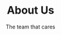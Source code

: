 ---
title: "About Us"
subtitle: "The team that cares"
description: "Mitzu is a team of great data engineers"
draft: false
layout: "about"


# about
about:
  title: "We create the open-source product analytics tool"
  content: "We are the team that helps your company to analyze its data without giving it up."
  image: "images/about.jpg"


# # founders_quote
# founders_quote:
#   name: "Charles Dickens"
#   subtitle: "The Founder, Bigspring LLC"
#   image: "images/avatar/02.jpg"
#   content: "We’re changing how product managers, developers, and data scientists plan, track, and govern analytics across organizations. Before Avo, teams were forced to choose between product delivery speed and reliable insights."


# who_we_are
who_we_are:
  title: "Who we are?"
  content: "We are a small five-member team located in Budapest, Hungary. We are a company of skilled data engineers and product enthusiasts who believe that open-source communities will revolutionize the software industry."


# our_mission
our_mission:
  title: "Our mission"
  content: "Our mission is to revolutionize product analytics. We want to offer an alternative to the current vendor-lock-in business culture of product analytics tools like Amplitude, Mixpanel, Heap, etc. 
<br/><br/>
We believe that product analytics should be without compromises. Your company shouldn't give up its data to 3rd party businesses to be able to analyze it.
"


# # fun facts
# fun_facts:
#   enable: true
#   title: "Fun facts about us"
#   fact_item:
#   - icon: "fas fa-fighter-jet"
#     counter: "80"
#     counter_suffix: "%"
#     content: "Spend 80% less time <br> on admin"

#   - icon: "far fa-dot-circle"
#     counter: "40"
#     counter_suffix: "x"
#     content: "Attract 40x more <br> the candidate"

#   - icon: "fas fa-dice"
#     counter: "83"
#     counter_suffix: "%"
#     content: "Reduce recruitment <br> agency spend"

#   - icon: "fas fa-dice-d6"
#     counter: "40"
#     counter_suffix: "%"
#     content: "Make hires 40% <br> faster"


# features_box
features_box:
  enable: true
  features_box_item:
  - icon: "fa-solid fa-shield-heart"
    title: "We care about data security and privacy"
    content: "Moving data to 3rd party tools always brings security risks. We advise companies to bring their tools in-house instead."

  - icon: "fa-solid fa-lock-open"
    title: "We are building a great community"
    content: "Mitzu is open-source and we want to keep it this way. We believe in the capabilities of open-source community development."
    
  - icon: "fa-solid fa-ear-listen"
    title: "We care about your feedback"
    content: "We are available during working hours in European timezones, write us and we will reply soon. Give us feedback or report bugs."


# office_culture
office_culture:
  enable: true
  title: "People In Need"
  content: |- 
    Mitzu open-source can be interesting for people who any of these skills
      - python developer
      - data analyst 
      - data scientist 
      - data engineer
      - web developer 
        
  images:
  # - image: "images/office-culture/03.jpg"
  #   column: "3" # column will be [ 6 or 3 ]
  # - image: "images/office-culture/01.jpg"
  #   column: "6" # column will be [ 6 or 3 ]
  # - image: "images/office-culture/02.jpg"
  #   column: "3" # column will be [ 6 or 3 ]
  # - image: "images/office-culture/07.jpg"
  #   column: "6" # column will be [ 6 or 3 ]
  # - image: "images/office-culture/06.jpg"
  #   column: "3" # column will be [ 6 or 3 ]
  # - image: "images/office-culture/05.jpg"
  #   column: "6" # column will be [ 6 or 3 ]

  join_our_team: 
    title : "Become A Contributor!"
    content : "[Contact us](contact/) to become a contributor to this project. We work remotely without restrictions."
    button:
      enable : true
      label : "Github"
      link : "https://github.com/mitzu-io/mitzu/"
---